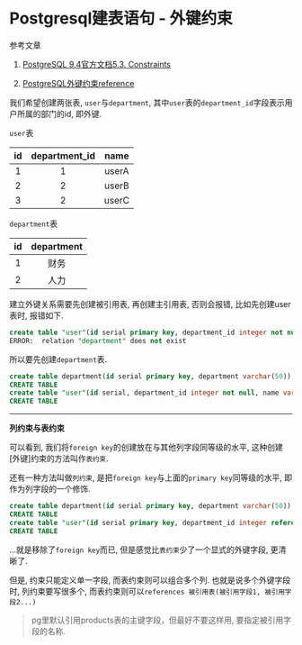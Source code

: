 # Postgresql建表语句 - 外键约束

参考文章

1. [PostgreSQL 9.4官方文档5.3. Constraints](https://www.postgresql.org/docs/9.4/static/ddl-constraints.html)

2. [PostgreSQL外键约束reference](http://blog.csdn.net/wujiang88/article/details/51578794)

我们希望创建两张表, `user`与`department`, 其中`user`表的`department_id`字段表示用户所属的部门的id, 即外键.

`user`表

|id|department_id|name| 
|:-:|:-:|:-:|
|1|1|userA|
|2|2|userB|
|3|2|userC|

`department`表

|id|department|
|:-:|:-:|
|1|财务|
|2|人力|

建立外键关系需要先创建被引用表, 再创建主引用表, 否则会报错, 比如先创建user表时, 报错如下.

```sql
create table "user"(id serial primary key, department_id integer not null, name varchar(20), foreign key (id) references department(id));
ERROR:  relation "department" does not exist
```

所以要先创建`department`表.

```sql
create table department(id serial primary key, department varchar(50));
CREATE TABLE
create table "user"(id serial, department_id integer not null, name varchar(20), foreign key (id) references department(id));
CREATE TABLE
```

------

**列约束与表约束**

可以看到, 我们将`foreign key`的创建放在与其他列字段同等级的水平, 这种创建[外键]约束的方法叫作`表约束`.

还有一种方法叫做`列约束`, 是把`foreign key`与上面的`primary key`同等级的水平, 即作为列字段的一个修饰.

```sql
create table department(id serial primary key, department varchar(50));
CREATE TABLE
create table "user"(id serial primary key, department_id integer references department(id), name varchar(20));
CREATE TABLE
```

...就是移除了`foreign key`而已, 但是感觉比`表约束`少了一个显式的外键字段, 更清晰了.

但是, 约束只能定义单一字段, 而表约束则可以组合多个列. 也就是说多个外键字段时, 列约束要写很多个, 而表约束则可以`references 被引用表(被引用字段1, 被引用字段2...)`

> pg里默认引用products表的主键字段，但最好不要这样用, 要指定被引用字段的名称.